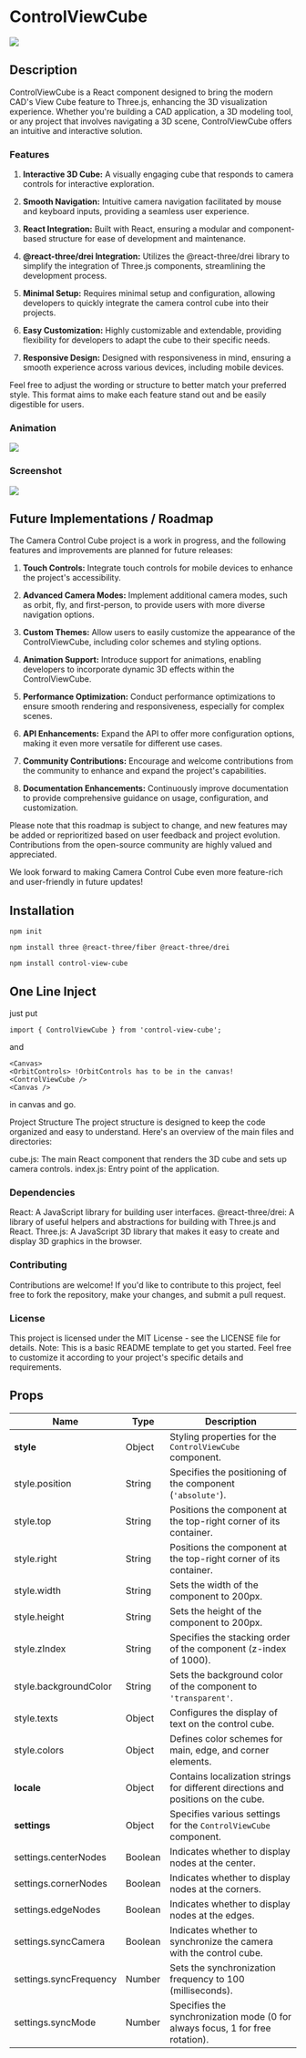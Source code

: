 # ControlViewCube

![](static/cube.gif)

## Description

ControlViewCube is a React component designed to bring the modern CAD's View Cube feature to Three.js, enhancing the 3D visualization experience. Whether you're building a CAD application, a 3D modeling tool, or any project that involves navigating a 3D scene, ControlViewCube offers an intuitive and interactive solution.

### Features

1. **Interactive 3D Cube:** A visually engaging cube that responds to camera controls for interactive exploration.

2. **Smooth Navigation:** Intuitive camera navigation facilitated by mouse and keyboard inputs, providing a seamless user experience.

3. **React Integration:** Built with React, ensuring a modular and component-based structure for ease of development and maintenance.

4. **@react-three/drei Integration:** Utilizes the @react-three/drei library to simplify the integration of Three.js components, streamlining the development process.

5. **Minimal Setup:** Requires minimal setup and configuration, allowing developers to quickly integrate the camera control cube into their projects.

6. **Easy Customization:** Highly customizable and extendable, providing flexibility for developers to adapt the cube to their specific needs.

7. **Responsive Design:** Designed with responsiveness in mind, ensuring a smooth experience across various devices, including mobile devices.

Feel free to adjust the wording or structure to better match your preferred style. This format aims to make each feature stand out and be easily digestible for users.

### Animation 

![](static/animation.gif)

### Screenshot

![](static/screenshot.gif)


## Future Implementations / Roadmap

The Camera Control Cube project is a work in progress, and the following features and improvements are planned for future releases:

1. **Touch Controls:** Integrate touch controls for mobile devices to enhance the project's accessibility.

2. **Advanced Camera Modes:** Implement additional camera modes, such as orbit, fly, and first-person, to provide users with more diverse navigation options.

3. **Custom Themes:** Allow users to easily customize the appearance of the ControlViewCube, including color schemes and styling options.

4. **Animation Support:** Introduce support for animations, enabling developers to incorporate dynamic 3D effects within the ControlViewCube.

5. **Performance Optimization:** Conduct performance optimizations to ensure smooth rendering and responsiveness, especially for complex scenes.

6. **API Enhancements:** Expand the API to offer more configuration options, making it even more versatile for different use cases.

7. **Community Contributions:** Encourage and welcome contributions from the community to enhance and expand the project's capabilities.

8. **Documentation Enhancements:** Continuously improve documentation to provide comprehensive guidance on usage, configuration, and customization.

Please note that this roadmap is subject to change, and new features may be added or reprioritized based on user feedback and project evolution. Contributions from the open-source community are highly valued and appreciated.

We look forward to making Camera Control Cube even more feature-rich and user-friendly in future updates!

## Installation


```
npm init 

npm install three @react-three/fiber @react-three/drei

npm install control-view-cube
```


## One Line Inject
just put
```
import { ControlViewCube } from 'control-view-cube';
```
and

```
<Canvas>
<OrbitControls> !OrbitControls has to be in the canvas!
<ControlViewCube />
<Canvas />
```
in canvas and go.

Project Structure
The project structure is designed to keep the code organized and easy to understand. Here's an overview of the main files and directories:

cube.js: The main React component that renders the 3D cube and sets up camera controls.
index.js: Entry point of the application.

### Dependencies
React: A JavaScript library for building user interfaces.
@react-three/drei: A library of useful helpers and abstractions for building with Three.js and React.
Three.js: A JavaScript 3D library that makes it easy to create and display 3D graphics in the browser.

### Contributing
Contributions are welcome! If you'd like to contribute to this project, feel free to fork the repository, make your changes, and submit a pull request.

### License
This project is licensed under the MIT License - see the LICENSE file for details.
Note: This is a basic README template to get you started. Feel free to customize it according to your project's specific details and requirements.

## Props

| Name             | Type     | Description |
|------------------|----------|-------------|
| **style**        | Object   | Styling properties for the `ControlViewCube` component. |
| style.position   | String   | Specifies the positioning of the component (`'absolute'`). |
| style.top        | String   | Positions the component at the top-right corner of its container. |
| style.right      | String   | Positions the component at the top-right corner of its container. |
| style.width      | String   | Sets the width of the component to 200px. |
| style.height     | String   | Sets the height of the component to 200px. |
| style.zIndex     | String   | Specifies the stacking order of the component (z-index of 1000). |
| style.backgroundColor | String | Sets the background color of the component to `'transparent'`. |
| style.texts      | Object   | Configures the display of text on the control cube. |
| style.colors     | Object   | Defines color schemes for main, edge, and corner elements. |
| **locale**       | Object   | Contains localization strings for different directions and positions on the cube. |
| **settings**     | Object   | Specifies various settings for the `ControlViewCube` component. |
| settings.centerNodes | Boolean | Indicates whether to display nodes at the center. |
| settings.cornerNodes | Boolean | Indicates whether to display nodes at the corners. |
| settings.edgeNodes | Boolean  | Indicates whether to display nodes at the edges. |
| settings.syncCamera | Boolean | Indicates whether to synchronize the camera with the control cube. |
| settings.syncFrequency | Number | Sets the synchronization frequency to 100 (milliseconds). |
| settings.syncMode | Number   | Specifies the synchronization mode (0 for always focus, 1 for free rotation). |



